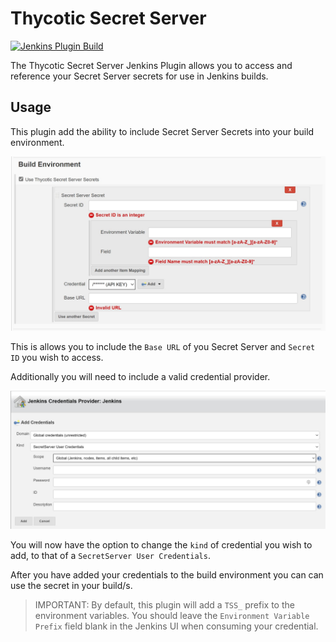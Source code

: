 # Thycotic Secret Server

[![Jenkins Plugin Build](https://github.com/jenkinsci/thycotic-secret-server-plugin/actions/workflows/package.yml/badge.svg)](https://github.com/jenkinsci/thycotic-secret-server-plugin/actions/workflows/package.yml)

The Thycotic Secret Server Jenkins Plugin allows you to access and reference your Secret Server secrets for use in Jenkins builds.

## Usage

This plugin add the ability to include Secret Server Secrets into your build environment.

![build-environment](images/jenkins-build-environment.jpg)

This is allows you to include the `Base URL` of you Secret Server and `Secret ID` you wish to access.

Additionally you will need to include a valid credential provider.

![add-credential](images/jenkins-credential-provider.jpg)

You will now have the option to change the `kind` of credential you wish to add, to that of a `SecretServer User Credentials`.

After you have added your credentials to the build environment you can can use the secret in your build/s.

> IMPORTANT: By default, this plugin will add a `TSS_` prefix to the environment variables. You should leave the `Environment Variable Prefix` field blank in the Jenkins UI when consuming your credential.
